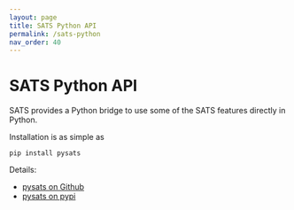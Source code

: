 ```yaml
---
layout: page
title: SATS Python API
permalink: /sats-python
nav_order: 40
---
```

# SATS Python API

SATS provides a Python bridge to use some of the SATS features directly in Python.

Installation is as simple as

    pip install pysats

Details:
- [pysats on Github](https://github.com/marketdesignresearch/pysats)
- [pysats on pypi](https://pypi.org/project/pysats/)
